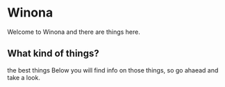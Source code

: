 # Winona
Welcome to Winona and there are things here.
## What kind of things?

the best things
Below you will find info on those things, so go ahaead and take a look.
